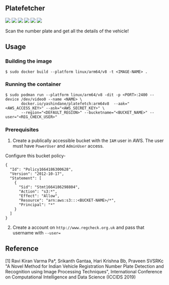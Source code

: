 ## Platefetcher

![](https://img.shields.io/badge/raspberrypi-4B-red?style=flat-square&logo=raspberrypi&logoColor=red) ![](https://img.shields.io/badge/python-3-red?style=flat-square&logo=python&logoColor=blue) ![](https://img.shields.io/badge/opencv-red?style=flat-square&logo=opencv&logoColor=purple) ![](https://img.shields.io/badge/flask-red?style=flat-square&logo=flask&logoColor=yellow) ![](https://img.shields.io/badge/aws-red?style=flat-square&logo=amazon&logoColor=green) ![](https://img.shields.io/badge/docker-red?style=flat-square&logo=docker&logoColor=black)

Scan the number plate and get all the details of the vehicle!

## Usage

### Building the image

```
$ sudo docker build --platform linux/arm64/v8 -t <IMAGE-NAME> .
```

### Running the container

```
$ sudo podman run --platform linux/arm64/v8 -dit -p <PORT>:2400 --device /dev/video0 --name <NAME> \
       docker.io/yashindane/platefetch:arm64v8  --aak="<AWS_ACCESS_KEY>" --ask="<AWS_SECRET_KEY>" \
       --region="<DEFAULT_REGION>" --bucketname="<BUCKET_NAME>" --user="<REG_CHECK_USER>"
```

### Prerequisites

1. Create a publically accessible bucket with the ```IAM``` user in AWS. The user must have ```PowerUser``` and ```AdminUser``` access.

Configure this bucket policy-

```
{
  "Id": "Policy1664186300628",
  "Version": "2012-10-17",
  "Statement": [
    {
      "Sid": "Stmt1664186298804",
      "Action": "s3:*",
      "Effect": "Allow",
      "Resource": "arn:aws:s3:::<BUCKET-NAME>/*",
      "Principal": "*"
    }
  ]
}
```

2. Create a account on ```http://www.regcheck.org.uk``` and pass that username with ```--user=```

## Reference

[1] Ravi Kiran Varma Pa*, Srikanth Gantaa, Hari Krishna Bb, Praveen SVSRKc "A Novel Method for Indian Vehicle Registration Number Plate Detection and Recognition using Image Processing Techniques", International Conference on Computational Intelligence and Data Science (ICCIDS 2019)
